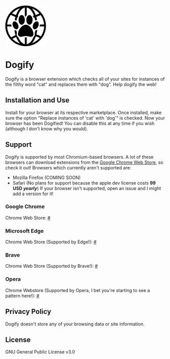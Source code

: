 ![Dogify icon](/src/chrome/dogify/img/dogify128.png "Help Dogify the web!")
# Dogify
Dogify is a browser extension which checks all of your sites for instances of the filthy word "cat" and replaces them with "dog". Help dogify the web!
## Installation and Use
Install for your browser at its respective marketplace. Once installed, make sure the option "Replace instances of 'cat' with 'dog'" is checked. Now your browser has been Dogified! You can disable this at any time if you wish (although I don't know why you would).
## Support
Dogify is supported by most Chromium-based browsers. A lot of these browsers can download extensions from the [Google Chrome Web Store](https://chrome.google.com/webstore/category/extensions), so check it out!
Browsers which currently aren't supported are:
 - Mozilla Firefox (COMING SOON)
 - Safari (No plans for support because the apple dev license costs **99 USD *yearly***)
If your browser isn't supported, open an issue and I might add a version for it!
### Google Chrome
Chrome Web Store: [#](#)
### Microsoft Edge 
Chrome Web Store (Supported by Edge!): [#](#)
### Brave
Chrome Web Store (Supported by Brave!): [#](#)
### Opera
Chrome Webstore (Supported by Opera, I bet you're starting to see a pattern here!): [#](#)
## Privacy Policy
Dogify doesn't store any of your browsing data or site information. 
## License
GNU General Public License v3.0
